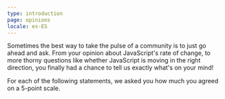 ```yaml
---
type: introduction
page: opinions
locale: es-ES
---
```


Sometimes the best way to take the pulse of a community is to just go ahead and ask. From your opinion about JavaScript's rate of change, to more thorny questions like whether JavaScript is moving in the right direction, you finally had a chance to tell us exactly what's on your mind!

For each of the following statements, we asked you how much you agreed on a 5-point scale. 